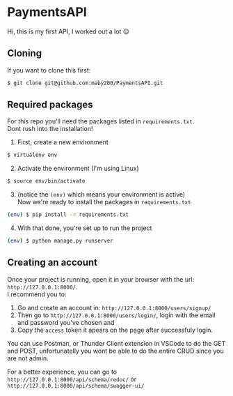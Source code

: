 # PaymentsAPI


Hi, this is my first API, I worked out a lot :relieved:

## Cloning
If you want to clone this first:

```bash
$ git clone git@github.com:maby200/PaymentsAPI.git
```
## Required packages
For this repo you'll need the packages listed in `requirements.txt`.\
Dont rush into the installation! 
1. First, create a new environment
```bash
$ virtualenv env
```
2. Activate the environment (I'm using Linux)
```bash
$ source env/bin/activate
```
3. (notice the `(env)` which means your environment is active)\
Now we're ready to install the packages in `requirements.txt`
```bash
(env) $ pip install -r requirements.txt
```
4. With that done, you're set up to run the project
```bash
(env) $ python manage.py runserver
```
## Creating an account
Once your project is running, open it in your browser with the url: `http://127.0.0.1:8000/`. \
I recommend you to:
1. Go and create an account in: `http://127.0.0.1:8000/users/signup/`
2. Then go to `http://127.0.0.1:8000/users/login/`, login with the email and password you've chosen and
3. Copy the `access` token it apears on the page after successfuly login.

You can use Postman, or Thunder Client extension in VSCode to do the GET and POST, unfortunatelly you wont be able to do the entire CRUD since you are not admin.

For a better experience, you can go to `http://127.0.0.1:8000/api/schema/redoc/` or `http://127.0.0.1:8000/api/schema/swagger-ui/`

